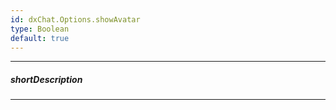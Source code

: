 ```yaml
---
id: dxChat.Options.showAvatar
type: Boolean
default: true
---
```

---
##### shortDescription
<!-- Description goes here -->

---
<!-- Description goes here -->